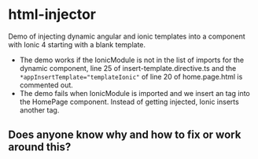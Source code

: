 # html-injector
Demo of injecting dynamic angular and ionic templates into a component with Ionic 4 starting with a blank template.

* The demo works if the IonicModule is not in the list of imports for the dynamic component, line 25 of insert-template.directive.ts and the `*appInsertTemplate="templateIonic"` of line 20 of home.page.html is commented out.
* The demo fails when IonicModule is imported and we insert an <ion-button> tag into the HomePage component. Instead of <ion-button> getting injected, Ionic inserts another <ion-app> tag. 
## Does anyone know why and how to fix or work around this?
